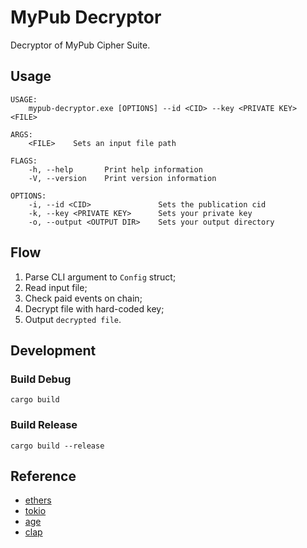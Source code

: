 # MyPub Decryptor

Decryptor of MyPub Cipher Suite.

## Usage

```
USAGE:
    mypub-decryptor.exe [OPTIONS] --id <CID> --key <PRIVATE KEY> <FILE>

ARGS:
    <FILE>    Sets an input file path

FLAGS:
    -h, --help       Print help information
    -V, --version    Print version information

OPTIONS:
    -i, --id <CID>               Sets the publication cid
    -k, --key <PRIVATE KEY>      Sets your private key
    -o, --output <OUTPUT DIR>    Sets your output directory
```

## Flow

1. Parse CLI argument to `Config` struct;
2. Read input file;
3. Check paid events on chain;
4. Decrypt file with hard-coded key;
5. Output `decrypted file`.

## Development

### Build Debug

```shell
cargo build
```

### Build Release

```shell
cargo build --release
```

## Reference

- [ethers](https://docs.rs/ethers/0.5.1/ethers/)
- [tokio](https://docs.rs/tokio/1.10.1/tokio/)
- [age](https://docs.rs/age/0.6.0/age/)
- [clap](https://docs.rs/clap/3.0.0-beta.4/clap/)
